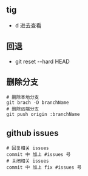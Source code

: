 ## tig 
- d 进去查看
## 回退
- git reset --hard HEAD
## 删除分支
```
# 删除本地分支
git brach -D branchName 
# 删除远端分支
git push origin :branchName 
```
## github issues
```
# 回复相关 issues 
commit 中 加上 #issues 号
# 关闭相关 issues
commit 中 加上 fix #issues 号
```